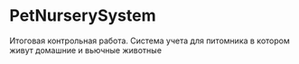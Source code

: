 # PetNurserySystem
Итоговая контрольная работа. Система учета для питомника в котором живут домашние и вьючные животные
